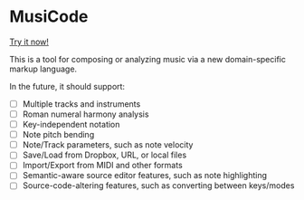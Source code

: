 # MusiCode

[Try it now!](https://hlorenzi.github.io/musicode/)

This is a tool for composing or analyzing music via
a new domain-specific markup language.

In the future, it should support:

- [ ] Multiple tracks and instruments
- [ ] Roman numeral harmony analysis
- [ ] Key-independent notation
- [ ] Note pitch bending
- [ ] Note/Track parameters, such as note velocity
- [ ] Save/Load from Dropbox, URL, or local files
- [ ] Import/Export from MIDI and other formats
- [ ] Semantic-aware source editor features, such as note highlighting
- [ ] Source-code-altering features, such as converting between keys/modes